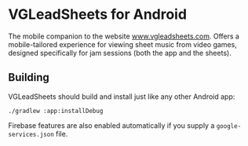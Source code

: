 # VGLeadSheets for Android

The mobile companion to the website www.vgleadsheets.com. Offers a mobile-tailored experience for viewing sheet music from video games, designed specifically for jam sessions (both the app and the sheets).

## Building

VGLeadSheets should build and install just like any other Android app:

```./gradlew :app:installDebug```

Firebase features are also enabled automatically if you supply a `google-services.json` file.
